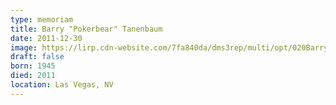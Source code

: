 ```yaml
---
type: memoriam
title: Barry "Pokerbear" Tanenbaum
date: 2011-12-30
image: https://lirp.cdn-website.com/7fa840da/dms3rep/multi/opt/020Barry-Tanenbaum-1920w.jpg
draft: false
born: 1945
died: 2011
location: Las Vegas, NV
---
```

